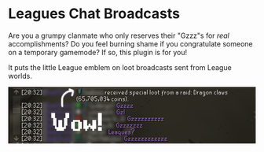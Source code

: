 # Leagues Chat Broadcasts

Are you a grumpy clanmate who only reserves their "Gzzz"s for *real* accomplishments?
Do you feel burning shame if you congratulate someone on a temporary gamemode?
If so, this plugin is for you!

It puts the little League emblem on loot broadcasts sent from League worlds.

![Example image](./plugimage.png)